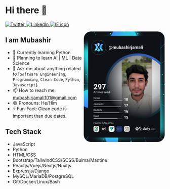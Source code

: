 # Hi there 👋

<div align="left">
  <a href="https://twitter.com/der_mubashir">
    <img
      src="https://img.shields.io/twitter/follow/der_mubashir?label=Twitter&logo=twitter&style=flat-square&color=1da1f2&logoColor=ffffff"
      alt="Twitter"
    />
  </a>
  <a href="https://linkedin.com/in/mubashirjamali">
    <img
      src="https://img.shields.io/static/v1?logo=linkedin&style=flat-square&color=0072b1&label=LinkedIn&message=%E2%98%86"
      alt="LinkedIn"
    />
  </a>
  <a href="https://mubashirjamali.glitch.me">
    <img
      src="https://img.shields.io/static/v1?logo=internet-explorer&style=flat-square&color=0072b1&label=Blog&message=mubashirjamali.glitch.me"
      alt="IE icon"
    />
  </a>

  <a href="https://app.daily.dev/mubashirjamali"><img align="right" src="https://github.com/mubashirjamali101/mubashirjamali101/blob/main/devcard.svg" width="256" alt="Mubashir Jamali's Dev Card"/></a>
</div>

## I am Mubashir

- 🔭 Currently learning Python
- 🔖 Planning to learn AI | ML | Data Science
- 💬 Ask me about anything related to [`Software Engineering`, `Programming`, `Clean Code`, `Python`, `Javascript`].
- 📫 How to reach me: mubashirjamali101@gmail.com
- 😄 Pronouns: He/Him
- ⚡  Fun-Fact: Clean code is important than due dates.

## Tech Stack

- JavaScript
- Python
- HTML/CSS
- Bootstrap/TailwindCSS/SCSS/Bulma/Mantine
- Reactjs/Vuejs/Nextjs/Nuxtjs
- Expressjs/Django
- MySQL/MariaDB/PostgreSQL
- Git/Docker/Linux/Bash
